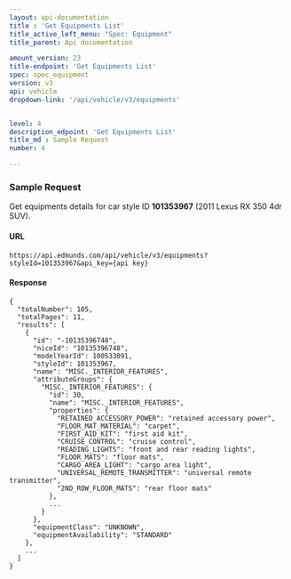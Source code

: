 ```yaml
---
layout: api-documentation
title : 'Get Equipments List'
title_active_left_menu: "Spec: Equipment"
title_parent: Api documentation

amount_version: 23
title-endpoint: 'Get Equipments List'
spec: spec_equipment
version: v3
api: vehicle
dropdown-link: '/api/vehicle/v3/equipments'


level: 4
description_edpoint: 'Get Equipments List'
title_md : Sample Request
number: 4

---
```


### Sample Request

Get equipments details for car style ID **101353967** (2011 Lexus RX 350 4dr SUV).

#### URL

    https://api.edmunds.com/api/vehicle/v3/equipments?styleId=101353967&api_key={api key}
    
#### Response
    
    {
      "totalNumber": 105,
      "totalPages": 11,
      "results": [
        {
          "id": "-10135396748",
          "niceId": "10135396748",
          "modelYearId": 100533091,
          "styleId": 101353967,
          "name": "MISC._INTERIOR_FEATURES",
          "attributeGroups": {
            "MISC._INTERIOR_FEATURES": {
              "id": 30,
              "name": "MISC._INTERIOR_FEATURES",
              "properties": {
                "RETAINED_ACCESSORY_POWER": "retained accessory power",
                "FLOOR_MAT_MATERIAL": "carpet",
                "FIRST_AID_KIT": "first aid kit",
                "CRUISE_CONTROL": "cruise control",
                "READING_LIGHTS": "front and rear reading lights",
                "FLOOR_MATS": "floor mats",
                "CARGO_AREA_LIGHT": "cargo area light",
                "UNIVERSAL_REMOTE_TRANSMITTER": "universal remote transmitter",
                "2ND_ROW_FLOOR_MATS": "rear floor mats"
              },
              ...
            }
          },
          "equipmentClass": "UNKNOWN",
          "equipmentAvailability": "STANDARD"
        },
        ...
      ]
    }
